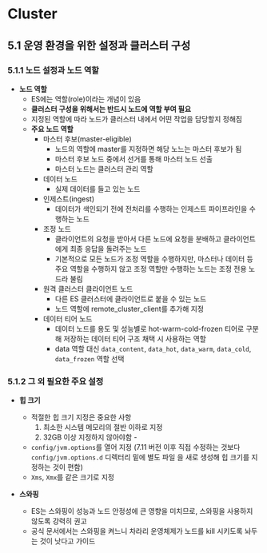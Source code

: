 # Cluster

## 5.1 운영 환경을 위한 설정과 클러스터 구성

### 5.1.1 노드 설정과 노드 역할

- **노드 역할**
  - ES에는 역할(role)이라는 개념이 있음
  - **클러스터 구성을 위해서는 반드시 노드에 역할 부여 필요**
  - 지정된 역할에 따라 노드가 클러스터 내에서 어떤 작업을 담당할지 정해짐
  - **주요 노드 역할**
    - 마스터 후보(master-eligible)
      - 노드의 역할에 master를 지정하면 해당 노느는 마스터 후보가 됨
      - 마스터 후보 노드 중에서 선거를 통해 마스터 노드 선출
      - 마스터 노드는 클러스터 관리 역할
    - 데이터 노드
      - 실제 데이터를 들고 있는 노드
    - 인제스트(ingest)
      - 데이터가 색인되기 전에 전처리를 수행하는 인제스트 파이프라인을 수행하는 노드
    - 조정 노드
      - 클라이언트의 요청을 받아서 다른 노드에 요청을 분배하고 클라이언트에게 최종 응답을 돌려주는 노드
      - 기본적으로 모든 노드가 조정 역할을 수행하지만, 마스터나 데이터 등 주요 역할을 수행하지 않고 조정 역할만 수행하는 노드는 조정 전용 노드라 불림
    - 원격 클러스터 클라이언트 노드
      - 다른 ES 클러스터에 클라이언트로 붙을 수 있는 노드
      - 노드 역할에 remote_cluster_client를 추가해 지정
    - 데이터 티어 노드
      - 데이터 노드를 용도 및 성능별로 hot-warm-cold-frozen 티어로 구분해 저장하는 데이터 티어 구조 채택 시 사용하는 역할
      - data 역할 대신 `data_content`, `data_hot`, `data_warm`, `data_cold`, `data_frozen` 역할 선택

### 5.1.2 그 외 필요한 주요 설정

- **힙 크기**
  - 적절한 힙 크기 지정은 중요한 사항
    1. 최소한 시스템 메모리의 절반 이하로 지정
    2. 32GB 이상 지정하지 않아야함 - 
  - `config/jvm.options`를 열어 지정 (7.11 버전 이후 직접 수정하는 것보다 `config/jvm.options.d` 디렉터리 밑에 별도 파일 을 새로 생성해 힙 크기를 지정하는 것이 편함)
  - `Xms`, `Xmx`를 같은 크기로 지정

- **스와핑**
  - ES는 스와핑이 성능과 노드 안정성에 큰 영향을 미치므로, 스와핑을 사용하지 않도록 강력히 권고
  - 공식 문서에서는 스와핑을 켜느니 차라리 운영체제가 노드를 kill 시키도록 놔두는 것이 낫다고 가이드